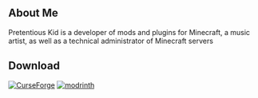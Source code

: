 ## About Me
Pretentious Kid is a developer of mods and plugins for Minecraft, a music artist, as well as a technical administrator of Minecraft servers

## Download 
[![CurseForge](https://img.shields.io/badge/-CurseForge-06?style=for-the-badge&logo=curseforge&color=000)]()
[![modrinth](https://img.shields.io/badge/-modrinth-06?style=for-the-badge&logo=modrinth&color=000)]()

